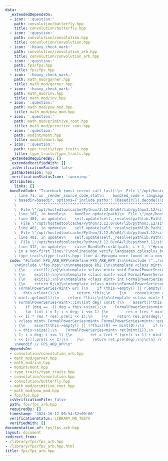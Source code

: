 ```yaml
---
data:
  _extendedDependsOn:
  - icon: ':question:'
    path: convolution/butterfly.hpp
    title: convolution/butterfly.hpp
  - icon: ':question:'
    path: convolution/convolution.hpp
    title: convolution/convolution.hpp
  - icon: ':heavy_check_mark:'
    path: convolution/convolution_arb.hpp
    title: convolution/convolution_arb.hpp
  - icon: ':question:'
    path: fps/fps.hpp
    title: fps/fps.hpp
  - icon: ':heavy_check_mark:'
    path: math_mod/garner.hpp
    title: math_mod/garner.hpp
  - icon: ':heavy_check_mark:'
    path: math_mod/inv.hpp
    title: math_mod/inv.hpp
  - icon: ':question:'
    path: math_mod/pow_mod.hpp
    title: math_mod/pow_mod.hpp
  - icon: ':question:'
    path: math_mod/primitive_root.hpp
    title: math_mod/primitive_root.hpp
  - icon: ':question:'
    path: modint/mont.hpp
    title: modint/mont.hpp
  - icon: ':question:'
    path: type_traits/type_traits.hpp
    title: type_traits/type_traits.hpp
  _extendedRequiredBy: []
  _extendedVerifiedWith: []
  _isVerificationFailed: false
  _pathExtension: hpp
  _verificationStatusIcon: ':warning:'
  attributes:
    links: []
  bundledCode: "Traceback (most recent call last):\n  File \"/opt/hostedtoolcache/Python/3.12.0/x64/lib/python3.12/site-packages/onlinejudge_verify/documentation/build.py\"\
    , line 71, in _render_source_code_stat\n    bundled_code = language.bundle(stat.path,\
    \ basedir=basedir, options={'include_paths': [basedir]}).decode()\n          \
    \         ^^^^^^^^^^^^^^^^^^^^^^^^^^^^^^^^^^^^^^^^^^^^^^^^^^^^^^^^^^^^^^^^^^^^^^^^^^^^^^^^^\n\
    \  File \"/opt/hostedtoolcache/Python/3.12.0/x64/lib/python3.12/site-packages/onlinejudge_verify/languages/cplusplus.py\"\
    , line 187, in bundle\n    bundler.update(path)\n  File \"/opt/hostedtoolcache/Python/3.12.0/x64/lib/python3.12/site-packages/onlinejudge_verify/languages/cplusplus_bundle.py\"\
    , line 401, in update\n    self.update(self._resolve(pathlib.Path(included), included_from=path))\n\
    \  File \"/opt/hostedtoolcache/Python/3.12.0/x64/lib/python3.12/site-packages/onlinejudge_verify/languages/cplusplus_bundle.py\"\
    , line 401, in update\n    self.update(self._resolve(pathlib.Path(included), included_from=path))\n\
    \  File \"/opt/hostedtoolcache/Python/3.12.0/x64/lib/python3.12/site-packages/onlinejudge_verify/languages/cplusplus_bundle.py\"\
    , line 401, in update\n    self.update(self._resolve(pathlib.Path(included), included_from=path))\n\
    \  File \"/opt/hostedtoolcache/Python/3.12.0/x64/lib/python3.12/site-packages/onlinejudge_verify/languages/cplusplus_bundle.py\"\
    , line 312, in update\n    raise BundleErrorAt(path, i + 1, \"#pragma once found\
    \ in a non-first line\")\nonlinejudge_verify.languages.cplusplus_bundle.BundleErrorAt:\
    \ type_traits/type_traits.hpp: line 4: #pragma once found in a non-first line\n"
  code: "#ifndef FPS_ARB_HPP\n#define FPS_ARB_HPP 1\n\n#include \"../convolution/convolution_arb.hpp\"\
    \n#include \"fps.hpp\"\n\nnamespace kk2 {\n\ntemplate <class mint> void FormalPowerSeries<mint>::but()\
    \ {\n    exit(1);\n}\n\ntemplate <class mint> void FormalPowerSeries<mint>::ibut()\
    \ {\n    exit(1);\n}\n\ntemplate <class mint> void FormalPowerSeries<mint>::db()\
    \ {\n    exit(1);\n}\n\ntemplate <class mint> int FormalPowerSeries<mint>::but_pr()\
    \ {\n    return 0;\n}\n\ntemplate <class mint>\nFormalPowerSeries<mint> &FormalPowerSeries<mint>::operator*=(const\
    \ FormalPowerSeries<mint> &r) {\n    if (this->empty() || r.empty()) {\n     \
    \   this->clear();\n        return *this;\n    }\n    convolution_arb(*this, r,\
    \ mint::getmod());\n    return *this;\n}\n\ntemplate <class mint> FormalPowerSeries<mint>\
    \ FormalPowerSeries<mint>::inv(int deg) const {\n    assert((*this)[0] != mint(0));\n\
    \    if (deg == -1) deg = this->size();\n    FormalPowerSeries<mint> res{(*this)[0].inv()};\n\
    \    for (int i = 1; i < deg; i <<= 1) {\n        res = (res * mint(2) - this->pre(i\
    \ << 1) * res * res).pre(i << 1);\n    }\n    return res.pre(deg);\n}\n\ntemplate\
    \ <class mint> FormalPowerSeries<mint> FormalPowerSeries<mint>::exp(int deg) const\
    \ {\n    assert(this->empty() || (*this)[0] == mint(0));\n    if (deg == -1) deg\
    \ = this->size();\n    FormalPowerSeries<mint> ret{mint(1)};\n    for (int i =\
    \ 1; i < deg; i <<= 1) {\n        ret = (ret * (pre(i << 1) + mint{1} - ret.log(i\
    \ << 1))).pre(i << 1);\n    }\n    return ret.pre(deg);\n}\n\n} // namespace kk2\n\
    \n#endif // FPS_ARB_HPP\n"
  dependsOn:
  - convolution/convolution_arb.hpp
  - math_mod/garner.hpp
  - math_mod/inv.hpp
  - modint/mont.hpp
  - type_traits/type_traits.hpp
  - convolution/convolution.hpp
  - convolution/butterfly.hpp
  - math_mod/primitive_root.hpp
  - math_mod/pow_mod.hpp
  - fps/fps.hpp
  isVerificationFile: false
  path: fps/fps_arb.hpp
  requiredBy: []
  timestamp: '2024-10-12 00:54:52+09:00'
  verificationStatus: LIBRARY_NO_TESTS
  verifiedWith: []
documentation_of: fps/fps_arb.hpp
layout: document
redirect_from:
- /library/fps/fps_arb.hpp
- /library/fps/fps_arb.hpp.html
title: fps/fps_arb.hpp
---
```


